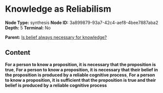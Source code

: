 # Knowledge as Reliabilism

**Node Type:** synthesis
**Node ID:** 3a899879-93a7-42c4-aef8-4bee7887aba2
**Depth:** 5
**Terminal:** No

**Parent:** [Is belief always necessary for knowledge?](is-belief-always-necessary-for-knowledge-antithesis-24bcca71-e12e-43c7-943c-eff435916205.md)

## Content

**For a person to know a proposition, it is necessary that the proposition is true**, **For a person to know a proposition, it is necessary that their belief in the proposition is produced by a reliable cognitive process**, **For a person to know a proposition, it is sufficient that the proposition is true and their belief is produced by a reliable cognitive process**
